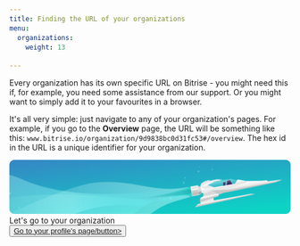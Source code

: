 ```yaml
---
title: Finding the URL of your organizations
menu:
  organizations:
    weight: 13

---
```

Every organization has its own specific URL on Bitrise - you might need this if, for example, you need some assistance from our support. Or you might want to simply add it to your favourites in a browser.

It's all very simple: just navigate to any of your organization's pages. For example, if you go to the **Overview** page, the URL will be something like this: `www.bitrise.io/organization/9d9838bc0d31fc53#/overview`. The hex id in the URL is a unique identifier for your organization.

<div class="banner">
<img src="/assets/images/banner-bg-888x170.png" style="border: none;">
<div class="deploy-text">Let's go to your organization</div>
<a target="_blank" href="https://app.bitrise.io/users/sign_up?utm_source=devcenter&utm_medium=bottom_cta"><button class="button">Go to your profile's page/button></a>
</div>